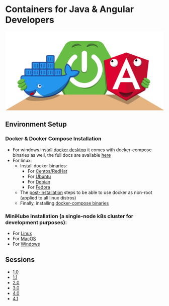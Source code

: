 # Containers for Java & Angular Developers

![Banner](banner.png)

## Environment Setup

### Docker & Docker Compose Installation

* For windows
  install [docker desktop](https://hub.docker.com/editions/community/docker-ce-desktop-windows/?tab=description) it
  comes with docker-compose binaries as well, the full docs are
  available [here](https://docs.docker.com/docker-for-windows/install/)
* For linux:
    * Install docker binaries:
        * For [Centos/RedHat](https://docs.docker.com/engine/install/centos/)
        * For [Ubuntu](https://docs.docker.com/engine/install/ubuntu/)
        * For [Debian](https://docs.docker.com/engine/install/debian/)
        * For [Fedora](https://docs.docker.com/engine/install/fedora/)
    * The [post-installation](https://docs.docker.com/engine/install/linux-postinstall/) steps to be able to use docker
      as non-root (applied to all linux distros)
    * Finally, installing [docker-compose binaries](https://docs.docker.com/compose/install/)

### MiniKube Installation (a single-node k8s cluster for development purposes):

* For [Linux](https://kubernetes.io/docs/tasks/tools/install-kubectl-linux)
* For [MacOS](https://kubernetes.io/docs/tasks/tools/install-kubectl-macos)
* For [Windows](https://kubernetes.io/docs/tasks/tools/install-kubectl-windows)

## Sessions

* [1.0](session1.0)
* [1.1](session1.1)
* [2.0](session2.0)
* [3.0](session3.0)
* [4.0](session4.0)
* [4.1](session4.1)

